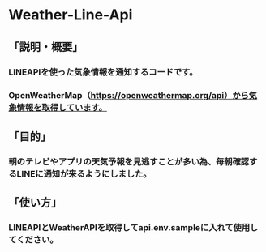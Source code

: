 # Weather-Line-Api
## 「説明・概要」
### LINEAPIを使った気象情報を通知するコードです。
### OpenWeatherMap（https://openweathermap.org/api）から気象情報を取得しています。
## 「目的」
### 朝のテレビやアプリの天気予報を見逃すことが多い為、毎朝確認するLINEに通知が来るようにしました。
## 「使い方」
### LINEAPIとWeatherAPIを取得してapi.env.sampleに入れて使用してください。

